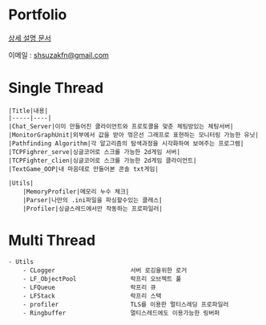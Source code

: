 # Portfolio

[상세 설명 문서](https://bit.ly/3xhkt98)


이메일 : shsuzakfn@gmail.com


# Single Thread
    |Title|내용|
    |-----|----|
    |Chat_Server|이미 만들어진 클라이언트와 프로토콜을 맞춘 체팅방있는 체팅서버|
    |MonitorGraphUnit|외부에서 값을 받아 꺾은선 그래프로 표현하는 모니터링 가능한 유닛|
    |Pathfinding Algorithm|각 알고리즘의 탐색과정을 시각화하여 보여주는 프로그렘|
    |TCPFighrer_serve|싱글코어로 스크롤 가능한 2d게임 서버|
    |TCPFighter_clien|싱글코어로 스크롤 가능한 2d게임 클라이언트|
    |TextGame_OOP|내 마음데로 만들어본 콘솔 txt게임|

    |Utils|
        |MemoryProfiler|메모리 누수 체크|
        |Parser|나만의 .ini파일을 파싱할수있는 클레스|
        |Profiler|싱글스레드에서만 작동하는 프로파일러|


# Multi Thread

    - Utils
        - CLogger                     서버 로깅을위한 로거
        - LF_ObjectPool               락프리 오브젝트 풀
        - LFQueue                     락프리 큐
        - LFStack                     락프리 스택
        - profiler                    TLS를 이용한 멀티스레딩 프로파일러
        - Ringbuffer                  멀티스레드에도 이용가능한 링버퍼
